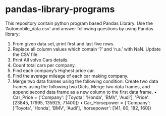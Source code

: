 # pandas-library-programs
This repository contain python program based Pandas Library.
Use the ‘Automobile_data.csv’ and answer following questions by using Pandas library:
1. From given data set, print first and last five rows.
2. Replace all column values which contain ‘?’ and ‘n.a.’ with NaN. Update the CSV file.
3. Print All volvo Cars details.
4. Count total cars per company.
5. Find each company’s Highest price car.
6. Find the average mileage of each car making company.
7. Merge two data frames using the following condition: Create two data frames using the
following two Dicts, Merge two data frames, and append second data frame as a new
column to the first data frame.
• Car_Price = {'Company': ['Toyota', 'Honda', 'BMV', 'Audi'], 'Price': [23845, 17995,
135925, 71400]}
• Car_Horsepower = {'Company': ['Toyota', 'Honda', 'BMV', 'Audi'], 'horsepower': [141, 80,
182, 160]}
